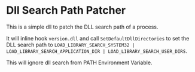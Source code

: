 # Dll Search Path Patcher
This is a simple dll to patch the DLL search path of a process. 

It will inline hook `version.dll` and call `SetDefaultDllDirectories` to set the DLL search path to `LOAD_LIBRARY_SEARCH_SYSTEM32 | LOAD_LIBRARY_SEARCH_APPLICATION_DIR | LOAD_LIBRARY_SEARCH_USER_DIRS`.

This will ignore dll search from PATH Environment Variable.